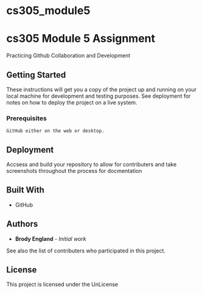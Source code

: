 # cs305_module5
# cs305 Module 5 Assignment

Practicing Github Collaboration and Development

## Getting Started

These instructions will get you a copy of the project up and running on your local machine for development and testing purposes. See deployment for notes on how to deploy the project on a live system.

### Prerequisites

```
GitHub either on the web or desktop.
```

## Deployment

Accsess and build your repository to allow for contributers and take screenshots throughout the process for docmentation

## Built With

* GitHub

## Authors

* **Brody England** - *Initial work*

See also the list of contributers who participated in this project.

## License

This project is licensed under the UnLicense
